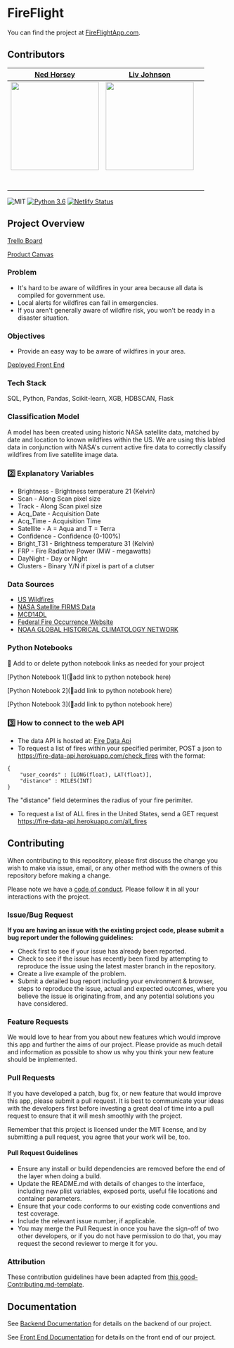 # FireFlight
You can find the project at [FireFlightApp.com](https://www.fireflightapp.com/).

## Contributors

|                                       [Ned Horsey](https://github.com/Rice-from-data)                                        |                                       [Liv Johnson](https://github.com/livjab)                                        |                                       [](https://github.com/)                                        |
| :-----------------------------------------------------------------------------------------------------------: | :-----------------------------------------------------------------------------------------------------------: | :-----------------------------------------------------------------------------------------------------------: |
|                      [<img src="https://avatars1.githubusercontent.com/u/44828872?s=460&v=4" width = "200" />](https://github.com/Rice-from-data)                       |                      [<img src="https://avatars2.githubusercontent.com/u/23245487?s=460&v=4" width = "200" />](https://github.com/livjab)                       |                                             |                                             |                                             |
|                 [<img src="https://github.com/favicon.ico" width="15"> ](https://github.com/Rice-from-data)                 |            [<img src="https://github.com/favicon.ico" width="15"> ](https://github.com/livjab)             |                         |
| [ <img src="https://static.licdn.com/sc/h/al2o9zrvru7aqj8e1x2rzsrca" width="15"> ](https://www.linkedin.com/in/edmond-horsey) | [ <img src="https://static.licdn.com/sc/h/al2o9zrvru7aqj8e1x2rzsrca" width="15"> ](https://www.linkedin.com/in/liv-johnson-015523144/) |  |


![MIT](https://img.shields.io/packagist/l/doctrine/orm.svg)
[![Python 3.6](https://img.shields.io/badge/python-3.6-blue.svg)](https://www.python.org/downloads/release/python-360/)
[![Netlify Status](https://api.netlify.com/api/v1/badges/b5c4db1c-b10d-42c3-b157-3746edd9e81d/deploy-status)](https://fireflight.netlify.com/)

## Project Overview

[Trello Board](https://trello.com/b/LHd7GbuL/labs15-forest-fire)

[Product Canvas](https://www.notion.so/dd55f670427b40f7bc0503e36ad58ea9?v=d4cc255c2ad341a1b2ccd03f0d8d86f9)

### Problem
 - It's hard to be aware of wildfires in your area because all data is compiled for government use.
 - Local alerts for wildfires can fail in emergencies.
 - If you aren't generally aware of wildfire risk, you won't be ready in a disaster situation.
 
### Objectives
 
 - Provide an easy way to be aware of wildfires in your area.
 
[Deployed Front End](https://fireflight.netlify.com/)

### Tech Stack

SQL, Python, Pandas, Scikit-learn, XGB, HDBSCAN, Flask

### Classification Model

A model has been created using historic NASA satellite data, matched by date and location to known wildfires within the US. We are using this labled data in conjunction with NASA's current active fire data to correctly classify wildfires from live satellite image data. 

### 2️⃣ Explanatory Variables

-   Brightness - Brightness temperature 21 (Kelvin) 
-   Scan - Along Scan pixel size 
-   Track - Along Scan pixel size
-   Acq_Date - Acquisition Date 
-   Acq_Time  - Acquisition Time 
-   Satellite -  	A = Aqua and T = Terra
-   Confidence - Confidence (0-100%) 
-   Bright_T31 - Brightness temperature 31 (Kelvin) 
-   FRP - Fire Radiative Power (MW - megawatts) 
-   DayNight  - Day or Night 
-   Clusters - Binary Y/N if pixel is part of a clutser


### Data Sources


-   [US Wildfires](https://www.kaggle.com/rtatman/188-million-us-wildfires)
-   [NASA Satellite FIRMS Data](https://firms.modaps.eosdis.nasa.gov/active_fire/#firms-txt)
-   [MCD14DL](https://earthdata.nasa.gov/earth-observation-data/near-real-time/firms/c6-mcd14dl#ed-firms-attributes)
-   [Federal Fire Occurrence Website](https://wildfire.cr.usgs.gov/firehistory)
-   [NOAA GLOBAL HISTORICAL CLIMATOLOGY NETWORK](https://www.ncdc.noaa.gov/data-access/land-based-station-data/land-based-datasets/global-historical-climatology-network-monthly-version-4)

### Python Notebooks

🚫  Add to or delete python notebook links as needed for your project

[Python Notebook 1](🚫add link to python notebook here)

[Python Notebook 2](🚫add link to python notebook here)

[Python Notebook 3](🚫add link to python notebook here)

### 3️⃣ How to connect to the web API

- The data API is hosted at: [Fire Data Api](https://fire-data-api.herokuapp.com/)
- To request a list of fires within your specified perimiter, POST  a json to https://fire-data-api.herokuapp.com/check_fires with the format: 

```
{
	"user_coords" : [LONG(float), LAT(float)],
	"distance" : MILES(INT)
}
```
The "distance" field determines the radius of your fire perimiter.

- To request a list of ALL fires in the United States, send a GET request https://fire-data-api.herokuapp.com/all_fires 

[comment]: <> (# 3️⃣ How to connect to the data API)
[comment]: <> ( 🚫 List directions on how to connect to the API here)

## Contributing

When contributing to this repository, please first discuss the change you wish to make via issue, email, or any other method with the owners of this repository before making a change.

Please note we have a [code of conduct](./code_of_conduct.md.md). Please follow it in all your interactions with the project.

### Issue/Bug Request

 **If you are having an issue with the existing project code, please submit a bug report under the following guidelines:**
 - Check first to see if your issue has already been reported.
 - Check to see if the issue has recently been fixed by attempting to reproduce the issue using the latest master branch in the repository.
 - Create a live example of the problem.
 - Submit a detailed bug report including your environment & browser, steps to reproduce the issue, actual and expected outcomes,  where you believe the issue is originating from, and any potential solutions you have considered.

### Feature Requests

We would love to hear from you about new features which would improve this app and further the aims of our project. Please provide as much detail and information as possible to show us why you think your new feature should be implemented.

### Pull Requests

If you have developed a patch, bug fix, or new feature that would improve this app, please submit a pull request. It is best to communicate your ideas with the developers first before investing a great deal of time into a pull request to ensure that it will mesh smoothly with the project.

Remember that this project is licensed under the MIT license, and by submitting a pull request, you agree that your work will be, too.

#### Pull Request Guidelines

- Ensure any install or build dependencies are removed before the end of the layer when doing a build.
- Update the README.md with details of changes to the interface, including new plist variables, exposed ports, useful file locations and container parameters.
- Ensure that your code conforms to our existing code conventions and test coverage.
- Include the relevant issue number, if applicable.
- You may merge the Pull Request in once you have the sign-off of two other developers, or if you do not have permission to do that, you may request the second reviewer to merge it for you.

### Attribution

These contribution guidelines have been adapted from [this good-Contributing.md-template](https://gist.github.com/PurpleBooth/b24679402957c63ec426).

## Documentation

See [Backend Documentation](https://github.com/labs15-forest-fire/backend) for details on the backend of our project.

See [Front End Documentation](https://github.com/labs15-forest-fire/frontend) for details on the front end of our project.
